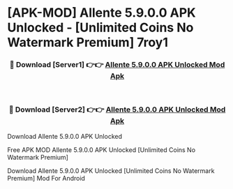 # [APK-MOD] Allente 5.9.0.0 APK Unlocked - [Unlimited Coins No Watermark Premium] 7roy1



<div align="center">
<h3>🔴 Download [Server1] 👉👉 <a href="https://momento.my/?title=Allente_5.9.0.0_APK_Unlocked">Allente 5.9.0.0 APK Unlocked Mod Apk</a></h3><br>

<h3>🔴 Download [Server2] 👉👉 <a href="https://momento.my/?title=Allente_5.9.0.0_APK_Unlocked">Allente 5.9.0.0 APK Unlocked Mod Apk</a></h3>
</div>



Download Allente 5.9.0.0 APK Unlocked 

Free APK MOD Allente 5.9.0.0 APK Unlocked [Unlimited Coins No Watermark Premium]

Download Allente 5.9.0.0 APK Unlocked [Unlimited Coins No Watermark Premium] Mod For Android
